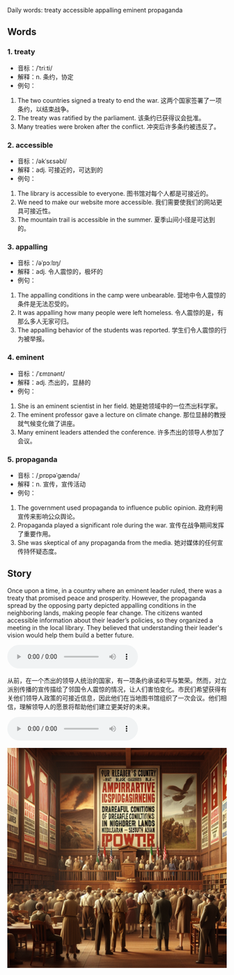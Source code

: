 Daily words: treaty accessible appalling eminent propaganda

## Words
### 1. treaty
- 音标：/ˈtriːti/ <span style="cursor: pointer;" onclick="document.getElementById('audio-player-1').play()"><i class="fas fa-volume-up"></i></span>
<audio id="audio-player-1" src="audios/words/treaty.mp3" style="display:none;"></audio>
- 解释：n. 条约，协定
- 例句：
1. The two countries signed a treaty to end the war. 
这两个国家签署了一项条约，以结束战争。
2. The treaty was ratified by the parliament. 
该条约已获得议会批准。
3. Many treaties were broken after the conflict. 
冲突后许多条约被违反了。

### 2. accessible
- 音标：/əkˈsɛsəbl/ <span style="cursor: pointer;" onclick="document.getElementById('audio-player-2').play()"><i class="fas fa-volume-up"></i></span>
<audio id="audio-player-2" src="audios/words/accessible.mp3" style="display:none;"></audio>
- 解释：adj. 可接近的，可达到的
- 例句：
1. The library is accessible to everyone. 
图书馆对每个人都是可接近的。
2. We need to make our website more accessible. 
我们需要使我们的网站更具可接近性。
3. The mountain trail is accessible in the summer. 
夏季山间小径是可达到的。

### 3. appalling
- 音标：/əˈpɔːlɪŋ/ <span style="cursor: pointer;" onclick="document.getElementById('audio-player-3').play()"><i class="fas fa-volume-up"></i></span>
<audio id="audio-player-3" src="audios/words/appalling.mp3" style="display:none;"></audio>
- 解释：adj. 令人震惊的，极坏的
- 例句：
1. The appalling conditions in the camp were unbearable. 
营地中令人震惊的条件是无法忍受的。
2. It was appalling how many people were left homeless. 
令人震惊的是，有那么多人无家可归。
3. The appalling behavior of the students was reported. 
学生们令人震惊的行为被举报。

### 4. eminent
- 音标：/ˈɛmɪnənt/ <span style="cursor: pointer;" onclick="document.getElementById('audio-player-4').play()"><i class="fas fa-volume-up"></i></span>
<audio id="audio-player-4" src="audios/words/eminent.mp3" style="display:none;"></audio>
- 解释：adj. 杰出的，显赫的
- 例句：
1. She is an eminent scientist in her field. 
她是她领域中的一位杰出科学家。
2. The eminent professor gave a lecture on climate change. 
那位显赫的教授就气候变化做了讲座。
3. Many eminent leaders attended the conference. 
许多杰出的领导人参加了会议。

### 5. propaganda
- 音标：/ˌprɒpəˈɡændə/ <span style="cursor: pointer;" onclick="document.getElementById('audio-player-5').play()"><i class="fas fa-volume-up"></i></span>
<audio id="audio-player-5" src="audios/words/propaganda.mp3" style="display:none;"></audio>
- 解释：n. 宣传，宣传活动
- 例句：
1. The government used propaganda to influence public opinion. 
政府利用宣传来影响公众舆论。
2. Propaganda played a significant role during the war. 
宣传在战争期间发挥了重要作用。
3. She was skeptical of any propaganda from the media. 
她对媒体的任何宣传持怀疑态度。

## Story
Once upon a time, in a country where an eminent leader ruled, there was a treaty that promised peace and prosperity. However, the propaganda spread by the opposing party depicted appalling conditions in the neighboring lands, making people fear change. The citizens wanted accessible information about their leader’s policies, so they organized a meeting in the local library. They believed that understanding their leader's vision would help them build a better future.

<audio controls>
  <source src="https://files.dwong.top/story/2024-09-20-english.mp3" type="audio/mpeg">
  你的浏览器不支持音频元素。
</audio>
  

从前，在一个杰出的领导人统治的国家，有一项条约承诺和平与繁荣。然而，对立派别传播的宣传描绘了邻国令人震惊的情况，让人们害怕变化。市民们希望获得有关他们领导人政策的可接近信息，因此他们在当地图书馆组织了一次会议。他们相信，理解领导人的愿景将帮助他们建立更美好的未来。

<audio controls>
  <source src="https://files.dwong.top/story/2024-09-20-chinese.mp3" type="audio/mpeg">
  你的浏览器不支持音频元素。
</audio>
  

![story](./images/2024-09-20.png)

